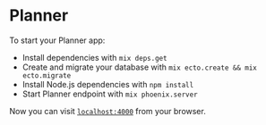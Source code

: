 # Planner

To start your Planner app:

  * Install dependencies with `mix deps.get`
  * Create and migrate your database with `mix ecto.create && mix ecto.migrate`
  * Install Node.js dependencies with `npm install`
  * Start Planner endpoint with `mix phoenix.server`

Now you can visit [`localhost:4000`](http://localhost:4000) from your browser.
